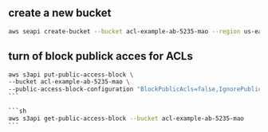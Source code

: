 ## create a new bucket

```sh
aws seapi create-bucket --bucket acl-example-ab-5235-mao --region us-east-1
```

## turn of block publick acces for ACLs

````sh
aws s3api put-public-access-block \
--bucket acl-example-ab-5235-mao \
--public-access-block-configuration "BlockPublicAcls=false,IgnorePublicAcls=false,BlockPublicPolicy=true,RestrictPublicBuckets=true"
```

```sh
aws s3api get-public-access-block --bucket acl-example-ab-5235-mao
```